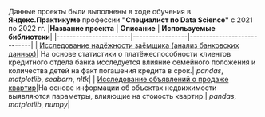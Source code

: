 Данные проекты были выполнены в ходе обучения в **Яндекс.Практикуме** профессии **"Специалист по Data Science"** c 2021 по 2022 гг.
|**Название проекта**   | **Описание**    | **Используемые библиотеки**|
|-----------------------|-----------------|----------------------------|
| [Исследование надёжности заёмщика (анализ банковских данных)](https://github.com/gajka-eva/yandex-praktikum-projects/tree/main/banking-data-analysis)| На основе статистики о платёжеспособности клиентов кредитного отдела банка исследуется влияние семейного положения и количества детей на факт погашения кредита в срок.| *pandas*, *matplotlib*, *seaborn*, *nltk*|
| [Исследование объявлений о продаже квартир](https://github.com/gajka-eva/yandex-praktikum-projects/blob/main/Research%20of%20advertisements%20for%20the%20sale%20of%20apartments/Research%20of%20advertisements%20for%20the%20sale%20of%20apartments.ipynb)|На основе информации об объектах недвижимости выявляются параметры, влияющие на стоиость квартир.| *pandas*, *matplotlib*, *numpy*|
